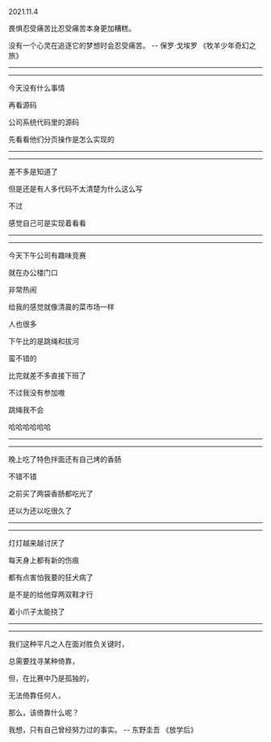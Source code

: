 2021.11.4

畏惧忍受痛苦比忍受痛苦本身更加糟糕。

没有一个心灵在追逐它的梦想时会忍受痛苦。 -- 保罗·戈埃罗 《牧羊少年奇幻之旅》

------

-----

今天没有什么事情

再看源码

公司系统代码里的源码

先看看他们分页操作是怎么实现的

--------

-------

差不多是知道了

但是还是有人多代码不太清楚为什么这么写

不过

感觉自己可是实现着看看

-------

--------

今天下午公司有趣味竞赛

就在办公楼门口

非常热闹

给我的感觉就像清晨的菜市场一样

人也很多

下午比的是跳绳和拔河

蛮不错的

比完就差不多直接下班了

不过我没有参加嗷

跳绳我不会

哈哈哈哈哈哈

--------

-------

晚上吃了特色拌面还有自己烤的香肠

不错不错

之前买了两袋香肠都吃光了

还以为还以吃很久了

-------

---------

灯灯越来越讨厌了

每天身上都有新的伤痕

都有点害怕我要的狂犬病了

是不是的给他穿两双鞋才行

着小爪子太能挠了

--------

-----------

我们这种平凡之人在面对胜负关键时，

总需要找寻某种倚靠，

但，在比赛中乃是孤独的，

无法倚靠任何人，

那么，该倚靠什么呢？

我想，只有自己曾经努力过的事实。 -- 东野圭吾 《放学后》